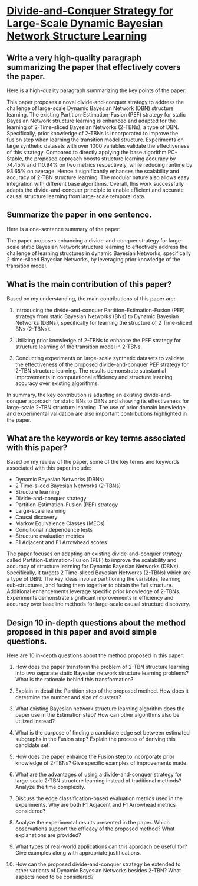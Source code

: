 # [Divide-and-Conquer Strategy for Large-Scale Dynamic Bayesian Network   Structure Learning](https://arxiv.org/abs/2312.01739)

## Write a very high-quality paragraph summarizing the paper that effectively covers the paper.

 Here is a high-quality paragraph summarizing the key points of the paper:

This paper proposes a novel divide-and-conquer strategy to address the challenge of large-scale Dynamic Bayesian Network (DBN) structure learning. The existing Partition-Estimation-Fusion (PEF) strategy for static Bayesian Network structure learning is enhanced and adapted for the learning of 2-Time-sliced Bayesian Networks (2-TBNs), a type of DBN. Specifically, prior knowledge of 2-TBNs is incorporated to improve the fusion step when learning the transition model structure. Experiments on large synthetic datasets with over 1000 variables validate the effectiveness of this strategy. Compared to directly applying the base algorithm PC-Stable, the proposed approach boosts structure learning accuracy by 74.45% and 110.94% on two metrics respectively, while reducing runtime by 93.65% on average. Hence it significantly enhances the scalability and accuracy of 2-TBN structure learning. The modular nature also allows easy integration with different base algorithms. Overall, this work successfully adapts the divide-and-conquer principle to enable efficient and accurate causal structure learning from large-scale temporal data.


## Summarize the paper in one sentence.

 Here is a one-sentence summary of the paper:

The paper proposes enhancing a divide-and-conquer strategy for large-scale static Bayesian Network structure learning to effectively address the challenge of learning structures in dynamic Bayesian Networks, specifically 2-time-sliced Bayesian Networks, by leveraging prior knowledge of the transition model.


## What is the main contribution of this paper?

 Based on my understanding, the main contributions of this paper are:

1. Introducing the divide-and-conquer Partition-Estimation-Fusion (PEF) strategy from static Bayesian Networks (BNs) to Dynamic Bayesian Networks (DBNs), specifically for learning the structure of 2 Time-sliced BNs (2-TBNs). 

2. Utilizing prior knowledge of 2-TBNs to enhance the PEF strategy for structure learning of the transition model in 2-TBNs.

3. Conducting experiments on large-scale synthetic datasets to validate the effectiveness of the proposed divide-and-conquer PEF strategy for 2-TBN structure learning. The results demonstrate substantial improvements in computational efficiency and structure learning accuracy over existing algorithms.

In summary, the key contribution is adapting an existing divide-and-conquer approach for static BNs to DBNs and showing its effectiveness for large-scale 2-TBN structure learning. The use of prior domain knowledge and experimental validation are also important contributions highlighted in the paper.


## What are the keywords or key terms associated with this paper?

 Based on my review of the paper, some of the key terms and keywords associated with this paper include:

- Dynamic Bayesian Networks (DBNs)
- 2 Time-sliced Bayesian Networks (2-TBNs) 
- Structure learning
- Divide-and-conquer strategy
- Partition-Estimation-Fusion (PEF) strategy
- Large-scale learning
- Causal discovery
- Markov Equivalence Classes (MECs)
- Conditional independence tests
- Structure evaluation metrics
- F1 Adjacent and F1 Arrowhead scores

The paper focuses on adapting an existing divide-and-conquer strategy called Partition-Estimation-Fusion (PEF) to improve the scalability and accuracy of structure learning for Dynamic Bayesian Networks (DBNs). Specifically, it targets 2 Time-sliced Bayesian Networks (2-TBNs) which are a type of DBN. The key ideas involve partitioning the variables, learning sub-structures, and fusing them together to obtain the full structure. Additional enhancements leverage specific prior knowledge of 2-TBNs. Experiments demonstrate significant improvements in efficiency and accuracy over baseline methods for large-scale causal structure discovery.


## Design 10 in-depth questions about the method proposed in this paper and avoid simple questions.

 Here are 10 in-depth questions about the method proposed in this paper:

1. How does the paper transform the problem of 2-TBN structure learning into two separate static Bayesian network structure learning problems? What is the rationale behind this transformation?

2. Explain in detail the Partition step of the proposed method. How does it determine the number and size of clusters? 

3. What existing Bayesian network structure learning algorithm does the paper use in the Estimation step? How can other algorithms also be utilized instead?

4. What is the purpose of finding a candidate edge set between estimated subgraphs in the Fusion step? Explain the process of deriving this candidate set.  

5. How does the paper enhance the Fusion step to incorporate prior knowledge of 2-TBNs? Give specific examples of improvements made.

6. What are the advantages of using a divide-and-conquer strategy for large-scale 2-TBN structure learning instead of traditional methods? Analyze the time complexity.  

7. Discuss the edge classification-based evaluation metrics used in the experiments. Why are both F1 Adjacent and F1 Arrowhead metrics considered?

8. Analyze the experimental results presented in the paper. Which observations support the efficacy of the proposed method? What explanations are provided?

9. What types of real-world applications can this approach be useful for? Give examples along with appropriate justifications.  

10. How can the proposed divide-and-conquer strategy be extended to other variants of Dynamic Bayesian Networks besides 2-TBN? What aspects need to be considered?
